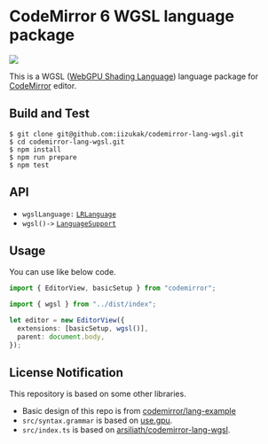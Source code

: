 # CodeMirror 6 WGSL language package

![](https://github.com/iizukak/codemirror-lang-wgsl/actions/workflows/test.yaml/badge.svg)

This is a WGSL ([WebGPU Shading Language](https://www.w3.org/TR/WGSL/))
language package for [CodeMirror](https://codemirror.net/6/) editor.

## Build and Test

```
$ git clone git@github.com:iizukak/codemirror-lang-wgsl.git
$ cd codemirror-lang-wgsl.git
$ npm install
$ npm run prepare
$ npm test
```

## API

- `wgslLanguage:` [`LRLanguage`](https://codemirror.net/docs/ref/#language.LRLanguage)
- `wgsl()->` [`LanguageSupport`](https://codemirror.net/docs/ref/#language.LanguageSupport)

## Usage

You can use like below code.

```typescript
import { EditorView, basicSetup } from "codemirror";

import { wgsl } from "../dist/index";

let editor = new EditorView({
  extensions: [basicSetup, wgsl()],
  parent: document.body,
});
```



## License Notification

This repository is based on some other libraries.

- Basic design of this repo is from [codemirror/lang-example](https://github.com/codemirror/lang-example)
- `src/syntax.grammar` is based on [use.gpu](https://gitlab.com/unconed/use.gpu/-/tree/master/packages/shader/src/wgsl/grammar).
- `src/index.ts` is based on [arsiliath/codemirror-lang-wgsl](https://github.com/arsiliath/codemirror-lang-wgsl/).